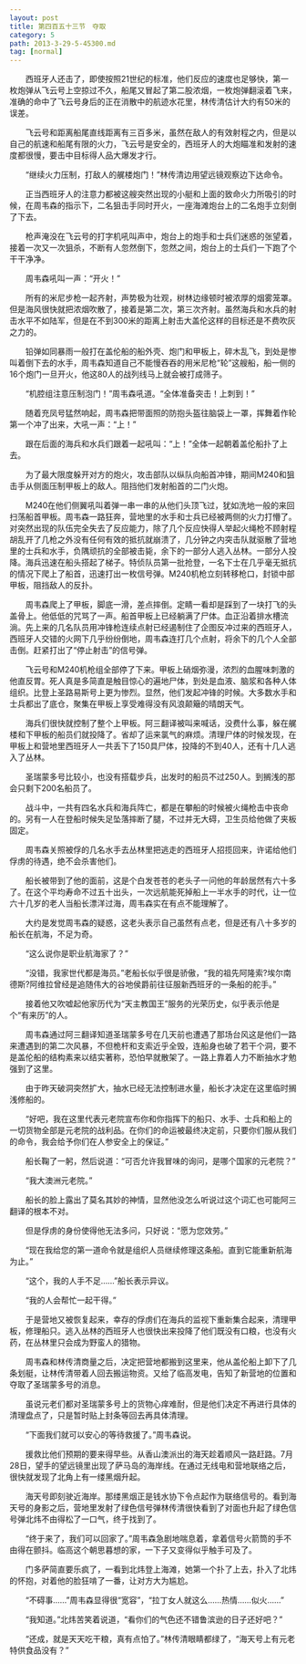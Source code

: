 ```yaml
---
layout: post
title: 第四百五十三节　夺取
category: 5
path: 2013-3-29-5-45300.md
tag: [normal]
---
```


　　西班牙人还击了，即使按照21世纪的标准，他们反应的速度也足够快，第一枚炮弹从飞云号上空掠过不久，船尾又冒起了第二股浓烟，一枚炮弹翻滚着飞来，准确的命中了飞云号身后的正在消散中的航迹水花里，林传清估计大约有50米的误差。

　　飞云号和距离船尾直线距离有三百多米，虽然在敌人的有效射程之内，但是以自己的航速和船尾有限的火力，飞云号是安全的，西班牙人的大炮瞄准和发射的速度都很慢，要击中目标得人品大爆发才行。

　　“继续火力压制，打敌人的艉楼炮门！”林传清边用望远镜观察边下达命令。

　　正当西班牙人的注意力都被这艘突然出现的小艇和上面的致命火力所吸引的时候，在周韦森的指示下，二名狙击手同时开火，一座海滩炮台上的二名炮手立刻倒了下去。

　　枪声淹没在飞云号的打字机吼叫声中，炮台上的炮手和士兵们迷惑的张望着，接着一次又一次狙杀，不断有人忽然倒下，忽然之间，炮台上的士兵们一下跑了个干干净净。

　　周韦森吼叫一声：“开火！”

　　所有的米尼步枪一起齐射，声势极为壮观，树林边缘顿时被浓厚的烟雾笼罩。但是海风很快就把浓烟吹散了，接着是第二次，第三次齐射。虽然海兵和水兵的射击水平不如陆军，但是在不到300米的距离上射击大盖伦这样的目标还是不费吹灰之力的。

　　铅弹如同暴雨一般打在盖伦船的船外壳、炮门和甲板上，碎木乱飞，到处是惨叫着倒下去的水手，周韦森知道自己不能慢吞吞的用米尼枪“轮”这艘船，船一侧的16个炮门一旦开火，他这80人的战列线马上就会被打成筛子。

　　“机腔组注意压制泡门！”周韦森吼道。“全体准备突击！上刺到！”

　　随着充凤号猛然响起，周韦森把带面照的防抱头盔往脑袋上一罩，挥舞着作轮第一个冲了出来，大吼一声：“上！”

　　跟在后面的海兵和水兵们跟着一起吼叫：“上！”全体一起朝着盖伦船扑了上去。

　　为了最大限度躲开对方的炮火，攻击部队以纵队向船首冲锋，期间M240和狙击手从侧面压制甲板上的敌人。阻挡他们发射船首的二门火炮。

　　M240在他们侧翼吼叫着弹一串一串的从他们头顶飞过，犹如洗地一般的来回扫荡船首甲板。周韦森一路狂奔，营地里的水手和士兵已经被两侧的火力打懵了。对突然出现的队伍完全失去了反应能力，除了几个反应快得人举起火绳枪不顾射程胡乱开了几枪之外没有任何有效的抵抗就崩溃了，几分钟之内突击队就驱散了营地里的士兵和水手，负隅顽抗的全部被击毙，余下的一部分人逃入丛林。一部分人投降。海兵迅速在船头搭起了梯子。特侦队员第一批抢登，一名下士在几乎毫无抵抗的情况下爬上了船首，迅速打出一枚信号弹。M240机枪立刻转移枪口，封锁中部甲板，阻挡敌人的反扑。

　　周韦森爬上了甲板，脚底一滑，差点摔倒。定睛一看却是踩到了一块打飞的头盖骨上。他低低的咒骂了一声。船首甲板上已经躺满了尸体。血正沿着排水槽流淌。先上来的几名队员用冲锋枪连续点射已经遏制住了企图反冲过来的西班牙人，西班牙人交错的火网下几乎纷纷倒地，周韦森连打几个点射，将余下的几个人全部击倒。赶紧打出了“停止射击”的信号弹。

　　飞云号和M240机枪组全部停了下来。甲板上硝烟弥漫，浓烈的血腥味刺激的他直反胃。死人真是多简直是触目惊心的遍地尸体，到处是血液、脑浆和各种人体组织。比登上圣路易斯号上更为惨烈。显然，他们发起冲锋的时候。大多数水手和士兵都出了底仓，聚集在甲板上享受难得没有风浪颠簸的晴朗天气。

　　海兵们很快就控制了整个上甲板。阿三翻译被叫来喊话，没费什么事，躲在艉楼和下甲板的船员们就投降了。省却了运来氯气的麻烦。清理尸体的时候发现，在甲板上和营地里西班牙人一共丢下了150具尸体，投降的不到40人，还有十几人逃入了丛林。

　　圣瑞蒙多号比较小，也没有搭载步兵，出发时的船员不过250人。到搁浅的那会只剩下200名船员了。

　　战斗中，一共有四名水兵和海兵阵亡，都是在攀船的时候被火绳枪击中丧命的。另有一人在登船时候失足坠落摔断了腿，不过并无大碍，卫生员给他做了夹板固定。

　　周韦森关照被俘的几名水手去丛林里把逃走的西班牙人招揽回来，许诺给他们俘虏的待遇，绝不会杀害他们。

　　船长被带到了他的面前，这是个白发苍苍的老头子一问他的年龄居然有六十多了。在这个平均寿命不过五十出头，一次远航能死掉船上一半水手的时代，让一位六十几岁的老人当船长漂洋过海，周韦森实在有点不能理解了。

　　大约是发觉周韦森的疑惑，这老头表示自己虽然有点老，但是还有八十多岁的船长在航海，不足为奇。

　　“这么说你是职业航海家了？”

　　“没错，我家世代都是海员。”老船长似乎很是骄傲，“我的祖先阿隆索?埃尔南德斯?阿维拉曾经是追随伟大的谷地侯爵前往征服新西班牙的一条船的舵手。”

　　接着他又吹嘘起他家历代为“天主教国王”服务的光荣历史，似乎表示他是个“有来历”的人。

　　周韦森通过阿三翻译知道圣瑞蒙多号在几天前也遭遇了那场台风这是他们一路来遭遇到的第二次风暴，不但桅杆和支索近乎全毁，连船身也破了若干个洞，要不是盖伦船的结构素来以结实著称，恐怕早就散架了。一路上靠着人力不断抽水才勉强到了这里。

　　由于昨天破洞突然扩大，抽水已经无法控制进水量，船长才决定在这里临时搁浅修船的。

　　“好吧，我在这里代表元老院宣布你和你指挥下的船只、水手、士兵和船上的一切货物全部是元老院的战利品。在你们的命运被最终决定前，只要你们服从我们的命令，我会给予你们在人参安全上的保证。”

　　船长鞠了一躬，然后说道：“可否允许我冒味的询问，是哪个国家的元老院？”

　　“我大澳洲元老院。”

　　船长的脸上露出了莫名其妙的神情，显然他没怎么听说过这个词汇也可能阿三翻译的根本不对。

　　但是俘虏的身份使得他无法多问，只好说：“愿为您效劳。”

　　“现在我给您的第一道命令就是组织人员继续修理这条船。直到它能重新航海为止。”

　　“这个，我的人手不足……”船长表示异议。

　　“我的人会帮忙一起干得。”

　　于是营地又被恢复起来，幸存的俘虏们在海兵的监视下重新集合起来，清理甲板，修理船只。逃入丛林的西班牙人也很快出来投降了他们既没有口粮，也没有火药，在丛林里只会成为野蛮人的猎物。

　　周韦森和林传清商量之后，决定把营地都搬到这里来，他从盖伦船上卸下了几条划艇，让林传清带着人回去搬运物资。又给了临高发电，告知了新营地的位置和夺取了圣瑞蒙多号的消息。

　　虽说元老们都对圣瑞蒙多号上的货物心痒难耐，但是他们决定不再进行具体的清理盘点了，只是暂时贴上封条等回去再具体清理。

　　“下面我们就可以安心的等待救援了。”周韦森说。

　　援救比他们预期的要来得早些。从香山澳派出的海天趁着顺风一路赶路。7月28日，望手的望远镜里出现了萨马岛的海岸线。在通过无线电和营地联络之后，很快就发现了北角上有一缕黑烟升起。

　　海天号即刻驶近海岸。那缕黑烟正是钱水协下令点起作为联络信号的。看到海天号的身影之后，营地里发射了绿色信号弹林传清很快看到了对面也升起了绿色信号弹北炜不由得松了一口气，终于找到了。

　　“终于来了，我们可以回家了。”周韦森急剧地喘息着，拿着信号火箭筒的手不由得在颤抖。临高这个朝思暮想的家，一下子又变得似乎触手可及了。

　　门多萨简直要乐疯了，一看到北炜登上海滩，她第一个扑了上去，扑入了北炜的怀抱，对着他的脸狂啃了一番，让对方大为尴尬。

　　“不碍事……”周韦森显得很“宽容”，“拉丁女人就这么……热情……似火……”

　　“我知道。”北炜苦笑着说道，“看你们的气色还不错鲁滨逊的日子还好吧？”

　　“还成，就是天天吃干粮，真有点怕了。”林传清眼睛都绿了，“海天号上有元老特供食品没有？”